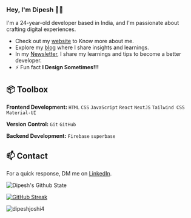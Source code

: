 
### Hey, I'm Dipesh 👋🏽  

I'm a 24-year-old developer based in India, and I'm passionate about crafting digital experiences. 

- Check out my [website](https://dipesh-joshi.netlify.app/) to Know more about me.
- Explore my [blog](https://dipeshjoshi4.hashnode.dev/) where I share insights and learnings.
- In my [Newsletter](https://substack.com/inbox), I share my learnings and tips to become a better developer.
- ⚡ Fun fact **I Design Sometimes!!!**

## 📦 Toolbox

**Frontend Development:** `HTML` `CSS` `JavaScript` `React` `NextJS` `Tailwind CSS` `Material-UI` 
 
**Version Control:** `Git` `GitHub` 

**Backend Development:**  `Firebase`  `superbase`


## 📫 Contact

 For a quick response, DM me on  [LinkedIn](https://www.linkedin.com/in/dipesh-joshi-2512a2162/). 
 

![Dipesh's Github State](https://github-readme-stats.vercel.app/api?username=dipeshjoshi4&show_icons=true&theme=transparent)

[![GitHub Streak](https://streak-stats.demolab.com?user=dipeshjoshi4&theme=tokyonight&hide_border=true&short_numbers=true)](https://git.io/streak-stats)


<p><img align="center" src="https://github-readme-streak-stats.herokuapp.com/?user=dipeshjoshi4&" alt="dipeshjoshi4" /></p>

